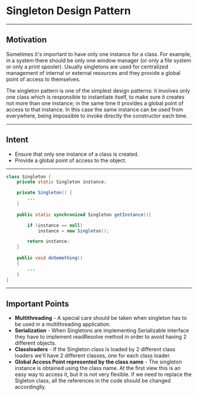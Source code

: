# Singleton Design Pattern
---

## Motivation

Sometimes it's important to have only one instance for a class. For example, in a system there should be only one window manager (or only a file system or only a print spooler). Usually singletons are used for centralized management of internal or external resources and they provide a global point of access to themselves.

The singleton pattern is one of the simplest design patterns: it involves only one class which is responsible to instantiate itself, to make sure it creates not more than one instance; in the same time it provides a global point of access to that instance. In this case the same instance can be used from everywhere, being impossible to invoke directly the constructor each time.

---

## Intent
- Ensure that only one instance of a class is created.
- Provide a global point of access to the object.

---

```java
class Singleton {
	private static Singleton instance;

	private Singleton() {
		...
	}
	
	public static synchronized Singleton getInstance(){

		if (instance == null)
			instance = new Singleton();

		return instance;
	}
	
	public void doSomething()
	{
		...
	}
}
```

---

## Important Points
- **Multithreading** - A special care should be taken when singleton has to be used in a multithreading application.
- **Serialization** - When Singletons are implementing Serializable interface they have to implement readResolve method in order to avoid having 2 different objects.
- **Classloaders** - If the Singleton class is loaded by 2 different class loaders we'll have 2 different classes, one for each class loader.
- **Global Access Point represented by the class name** - The singleton instance is obtained using the class name. At the first view this is an easy way to access it, but it is not very flexible. If we need to replace the Sigleton class, all the references in the code should be changed accordinglly.

